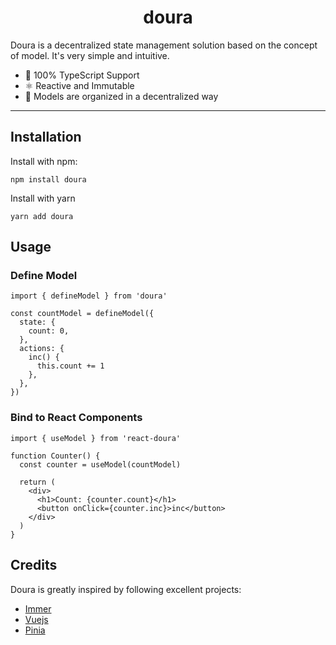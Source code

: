<div align="center">
<h1>doura</h1>
</div>

Doura is a decentralized state management solution based on the concept of model. It's very simple and intuitive.

- 🔑 100% TypeScript Support
- ⚛️ Reactive and Immutable
- 🔗 Models are organized in a decentralized way

<hr />

## Installation

Install with npm:

```
npm install doura
```

Install with yarn

```
yarn add doura
```

## Usage

### Define Model

```tsx
import { defineModel } from 'doura'

const countModel = defineModel({
  state: {
    count: 0,
  },
  actions: {
    inc() {
      this.count += 1
    },
  },
})
```

### Bind to React Components

```tsx
import { useModel } from 'react-doura'

function Counter() {
  const counter = useModel(countModel)

  return (
    <div>
      <h1>Count: {counter.count}</h1>
      <button onClick={counter.inc}>inc</button>
    </div>
  )
}
```

## Credits

Doura is greatly inspired by following excellent projects:

- [Immer](https://github.com/immerjs/immer)
- [Vuejs](https://github.com/vuejs)
- [Pinia](https://github.com/vuejs/pinia)
